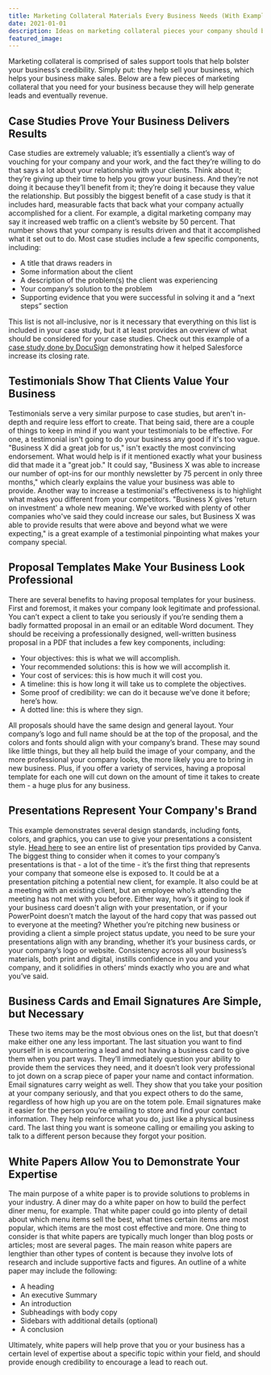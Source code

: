 ```yaml
---
title: Marketing Collateral Materials Every Business Needs (With Examples)
date: 2021-01-01
description: Ideas on marketing collateral pieces your company should be providing to your sales team.
featured_image:
---
```


Marketing collateral is comprised of sales support tools that help bolster your business’s credibility. Simply put: they help sell your business, which helps your business make sales. Below are a few pieces of marketing collateral that you need for your business because they will help generate leads and eventually revenue.

## Case Studies Prove Your Business Delivers Results

Case studies are extremely valuable; it’s essentially a client’s way of vouching for your company and your work, and the fact they’re willing to do that says a lot about your relationship with your clients. Think about it; they’re giving up their time to help you grow your business. And they’re not doing it because they’ll benefit from it; they’re doing it because they value the relationship. But possibly the biggest benefit of a case study is that it includes hard, measurable facts that back what your company actually accomplished for a client. For example, a digital marketing company may say it increased web traffic on a client’s website by 50 percent. That number shows that your company is results driven and that it accomplished what it set out to do. Most case studies include a few specific components, including:

*   A title that draws readers in
*   Some information about the client
*   A description of the problem(s) the client was experiencing
*   Your company’s solution to the problem
*   Supporting evidence that you were successful in solving it and a “next steps” section

This list is not all-inclusive, nor is it necessary that everything on this list is included in your case study, but it at least provides an overview of what should be considered for your case studies. Check out this example of a [case study done by DocuSign](https://docsend.com/view/rjhkivm) demonstrating how it helped Salesforce increase its closing rate.

## Testimonials Show That Clients Value Your Business

Testimonials serve a very similar purpose to case studies, but aren't in-depth and require less effort to create. That being said, there are a couple of things to keep in mind if you want your testimonials to be effective. For one, a testimonial isn't going to do your business any good if it's too vague. "Business X did a great job for us," isn't exactly the most convincing endorsement. What would help is if it mentioned exactly what your business did that made it a "great job." It could say, "Business X was able to increase our number of opt-ins for our monthly newsletter by 75 percent in only three months," which clearly explains the value your business was able to provide. Another way to increase a testimonial's effectiveness is to highlight what makes you different from your competitors. "Business X gives 'return on investment' a whole new meaning. We've worked with plenty of other companies who've said they could increase our sales, but Business X was able to provide results that were above and beyond what we were expecting," is a great example of a testimonial pinpointing what makes your company special.

## Proposal Templates Make Your Business Look Professional

There are several benefits to having proposal templates for your business. First and foremost, it makes your company look legitimate and professional. You can’t expect a client to take you seriously if you’re sending them a badly formatted proposal in an email or an editable Word document. They should be receiving a professionally designed, well-written business proposal in a PDF that includes a few key components, including:

*   Your objectives: this is what we will accomplish.
*   Your recommended solutions: this is how we will accomplish it.
*   Your cost of services: this is how much it will cost you.
*   A timeline: this is how long it will take us to complete the objectives.
*   Some proof of credibility: we can do it because we’ve done it before; here’s how.
*   A dotted line: this is where they sign.

All proposals should have the same design and general layout. Your company’s logo and full name should be at the top of the proposal, and the colors and fonts should align with your company’s brand. These may sound like little things, but they all help build the image of your company, and the more professional your company looks, the more likely you are to bring in new business. Plus, if you offer a variety of services, having a proposal template for each one will cut down on the amount of time it takes to create them - a huge plus for any business.

## Presentations Represent Your Company's Brand

This example demonstrates several design standards, including fonts, colors, and graphics, you can use to give your presentations a consistent style. [Head here](https://www.canva.com/learn/keynote-presentations/) to see an entire list of presentation tips provided by Canva. The biggest thing to consider when it comes to your company’s presentations is that - a lot of the time - it’s the first thing that represents your company that someone else is exposed to. It could be at a presentation pitching a potential new client, for example. It also could be at a meeting with an existing client, but an employee who’s attending the meeting has not met with you before. Either way, how’s it going to look if your business card doesn't align with your presentation, or if your PowerPoint doesn’t match the layout of the hard copy that was passed out to everyone at the meeting? Whether you’re pitching new business or providing a client a simple project status update, you need to be sure your presentations align with any branding, whether it’s your business cards, or your company’s logo or website. Consistency across all your business’s materials, both print and digital, instills confidence in you and your company, and it solidifies in others’ minds exactly who you are and what you’ve said.

## Business Cards and Email Signatures Are Simple, but Necessary

These two items may be the most obvious ones on the list, but that doesn’t make either one any less important. The last situation you want to find yourself in is encountering a lead and not having a business card to give them when you part ways. They’ll immediately question your ability to provide them the services they need, and it doesn’t look very professional to jot down on a scrap piece of paper your name and contact information. Email signatures carry weight as well. They show that you take your position at your company seriously, and that you expect others to do the same, regardless of how high up you are on the totem pole. Email signatures make it easier for the person you’re emailing to store and find your contact information. They help reinforce what you do, just like a physical business card. The last thing you want is someone calling or emailing you asking to talk to a different person because they forgot your position.

## White Papers Allow You to Demonstrate Your Expertise

The main purpose of a white paper is to provide solutions to problems in your industry. A diner may do a white paper on how to build the perfect diner menu, for example. That white paper could go into plenty of detail about which menu items sell the best, what times certain items are most popular, which items are the most cost effective and more. One thing to consider is that white papers are typically much longer than blog posts or articles; most are several pages. The main reason white papers are lengthier than other types of content is because they involve lots of research and include supportive facts and figures. An outline of a white paper may include the following:

*   A heading
*   An executive Summary
*   An introduction
*   Subheadings with body copy
*   Sidebars with additional details (optional)
*   A conclusion

Ultimately, white papers will help prove that you or your business has a certain level of expertise about a specific topic within your field, and should provide enough credibility to encourage a lead to reach out.